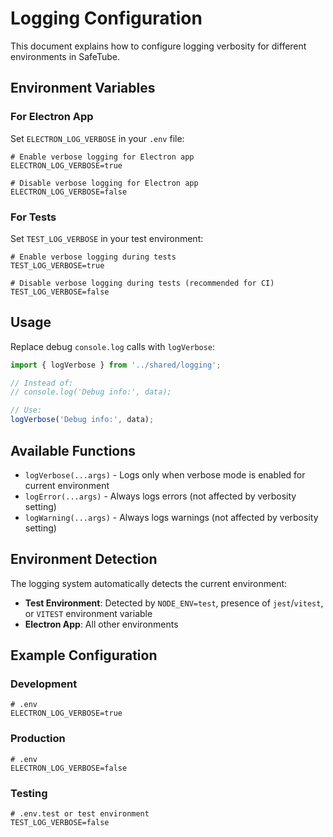 # Logging Configuration

This document explains how to configure logging verbosity for different environments in SafeTube.

## Environment Variables

### For Electron App
Set `ELECTRON_LOG_VERBOSE` in your `.env` file:
```env
# Enable verbose logging for Electron app
ELECTRON_LOG_VERBOSE=true

# Disable verbose logging for Electron app
ELECTRON_LOG_VERBOSE=false
```

### For Tests
Set `TEST_LOG_VERBOSE` in your test environment:
```env
# Enable verbose logging during tests
TEST_LOG_VERBOSE=true

# Disable verbose logging during tests (recommended for CI)
TEST_LOG_VERBOSE=false
```

## Usage

Replace debug `console.log` calls with `logVerbose`:

```typescript
import { logVerbose } from '../shared/logging';

// Instead of:
// console.log('Debug info:', data);

// Use:
logVerbose('Debug info:', data);
```

## Available Functions

- `logVerbose(...args)` - Logs only when verbose mode is enabled for current environment
- `logError(...args)` - Always logs errors (not affected by verbosity setting)
- `logWarning(...args)` - Always logs warnings (not affected by verbosity setting)

## Environment Detection

The logging system automatically detects the current environment:
- **Test Environment**: Detected by `NODE_ENV=test`, presence of `jest`/`vitest`, or `VITEST` environment variable
- **Electron App**: All other environments

## Example Configuration

### Development
```env
# .env
ELECTRON_LOG_VERBOSE=true
```

### Production
```env
# .env
ELECTRON_LOG_VERBOSE=false
```

### Testing
```env
# .env.test or test environment
TEST_LOG_VERBOSE=false
``` 